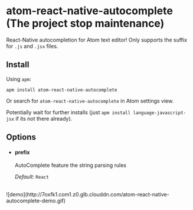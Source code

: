 # atom-react-native-autocomplete (The project stop maintenance)

React-Native autocompletion for Atom text editor! Only supports the suffix for `.js` and `.jsx` files.

## Install
Using `apm`:

```
apm install atom-react-native-autocomplete
```

Or search for `atom-react-native-autocomplete` in Atom settings view.  <br />

Potentially wait for further installs  (just `apm install language-javascript-jsx` if its not there already).  <br />

## Options
- #### prefix
    AutoComplete feature the string parsing rules

    *Default:* `React`

<br />
![demo](http://7oxfk1.com1.z0.glb.clouddn.com/atom-react-native-autocomplete-demo.gif)
